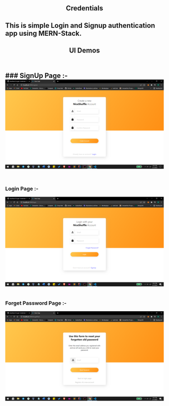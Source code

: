 <h2 align="center" >Credentials<h2/>

<p>This is simple Login and Signup authentication app using MERN-Stack.<p/>

<h2 align="center" >UI Demos<h2/>
<br/>
### SignUp Page :-
<img src="https://github.com/dsrathore1/Login-Credential/blob/main/Assets/signup.png">

<br/>
<br/>

### Login Page :-
<img src="https://github.com/dsrathore1/Login-Credential/blob/main/Assets/login.png">

<br/>
<br/>

### Forget Password Page :-
<img src="https://github.com/dsrathore1/Login-Credential/blob/main/Assets/fpwd.png">